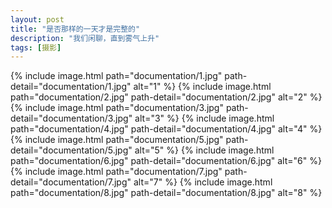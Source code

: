 ```yaml
---
layout: post
title: "是否那样的一天才是完整的"
description: "我们闲聊，直到雾气上升"
tags: [摄影]
---
```


{% include image.html path="documentation/1.jpg" path-detail="documentation/1.jpg" alt="1" %}
{% include image.html path="documentation/2.jpg" path-detail="documentation/2.jpg" alt="2" %}
{% include image.html path="documentation/3.jpg" path-detail="documentation/3.jpg" alt="3" %}
{% include image.html path="documentation/4.jpg" path-detail="documentation/4.jpg" alt="4" %}
{% include image.html path="documentation/5.jpg" path-detail="documentation/5.jpg" alt="5" %}
{% include image.html path="documentation/6.jpg" path-detail="documentation/6.jpg" alt="6" %}
{% include image.html path="documentation/7.jpg" path-detail="documentation/7.jpg" alt="7" %}
{% include image.html path="documentation/8.jpg" path-detail="documentation/8.jpg" alt="8" %}
